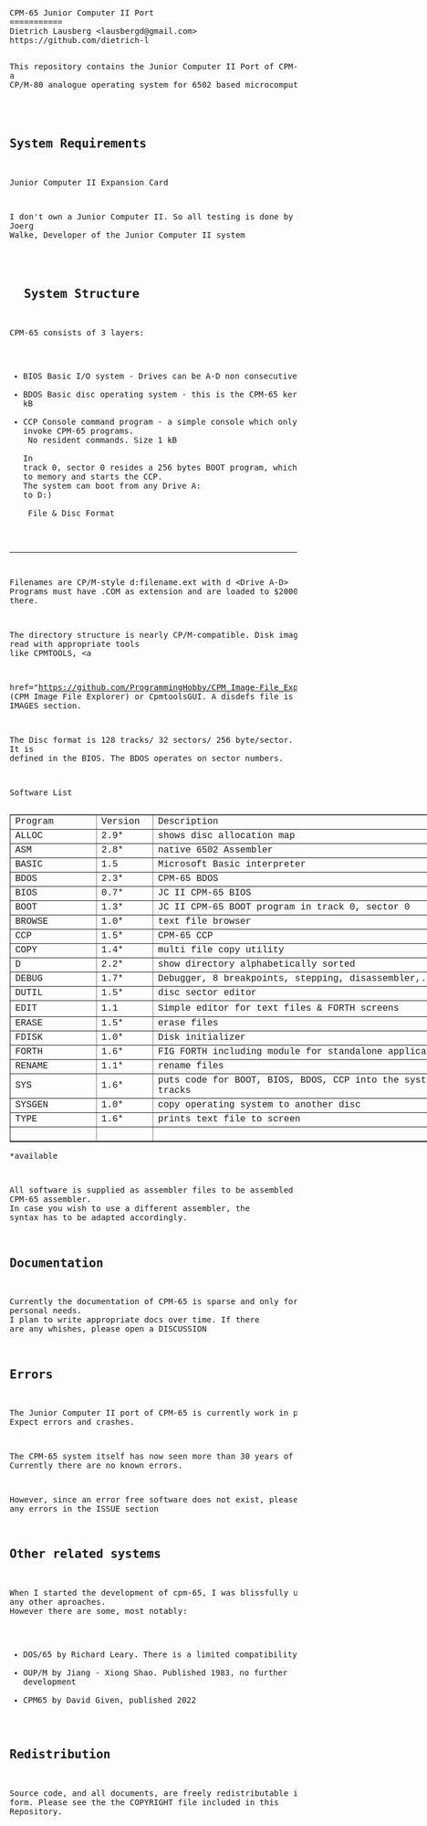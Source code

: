 <html>
  <head>
    <meta http-equiv="content-type" content="text/html; charset=windows-1252">
    <link rel="alternate stylesheet" type="text/css" href="resource://gre-resources/plaintext.css">
  </head>
  <body>
    <pre>CPM-65 Junior Computer II Port
===========
Dietrich Lausberg &lt;lausbergd@gmail.com&gt;
https://github.com/dietrich-l

This repository contains the Junior Computer II Port of CPM-65, <br>a CP/M-80 analogue operating system for 6502 based microcomputers

<br>System Requirements
--------------------------
Junior Computer II
Expansion Card


I don't own a Junior Computer II. So all testing is done by <br>Joerg Walke, Developer of the Junior Computer II system

<br>&nbsp; System Structure
--------------------
CPM-65 consists of 3 layers:
- BIOS Basic I/O system - Drives can be A-D non consecutive. 
- BDOS Basic disc operating system - this is the CPM-65 kernal. Size 2 kB
- CCP Console command program - a simple console which only allows to invoke CPM-65 programs. <br>      No resident commands. Size 1 kB<br><br>In track 0, sector 0 resides a 256 bytes BOOT program, which loads CPM-65 to memory and starts the CCP. <br>The system can boot from any Drive A: to D:)<br><br>&nbsp;File &amp; Disc Format
----------------------
Filenames are CP/M-style d:filename.ext with d &lt;Drive A-D&gt;
Programs must have .COM as extension and are loaded to $2000 and started there.

The directory structure is nearly CP/M-compatible. Disk images can be read with appropriate  tools <br>like CPMTOOLS, <a
href="https://github.com/ProgrammingHobby/CPM_Image-File_Explorer">CIFE (CPM Image File Explorer)</a> or CpmtoolsGUI. A disdefs file is in the IMAGES section. 

The Disc format is 128 tracks/ 32 sectors/ 256 byte/sector. <br>It is defined in the BIOS. The BDOS operates on sector numbers. 

Software List
</pre><a title="CIFE" a="">
      <table style="width: 809px;" border="1">
        <tbody>
          <tr>
            <td style="width: 140.383px;"><span style="font-family: Courier New,Courier,monospace;">Program<br>
              </span></td>
            <td style="margin-left: 90px; width: 83.65px;"><span style="font-family: Courier New,Courier,monospace;">Version<br>
              </span></td>
            <td style="width: 575px; margin-left: -100px;"><span style="font-family: Courier New,Courier,monospace;">Description<br>
              </span></td>
          </tr>
          <tr>
            <td><span style="font-family: Courier New,Courier,monospace;">ALLOC<br>
              </span></td>
            <td><span style="font-family: Courier New,Courier,monospace;">2.9*<br>
              </span></td>
            <td><span style="font-family: Courier New,Courier,monospace;">shows
                disc allocation map<br>
              </span></td>
          </tr>
          <tr>
            <td><span style="font-family: Courier New,Courier,monospace;">ASM<br>
              </span></td>
            <td><span style="font-family: Courier New,Courier,monospace;">2.8*<br>
              </span></td>
            <td><span style="font-family: Courier New,Courier,monospace;">native
                6502 Assembler<br>
              </span></td>
          </tr>
          <tr>
            <td><span style="font-family: Courier New,Courier,monospace;">BASIC<br>
              </span></td>
            <td><span style="font-family: Courier New,Courier,monospace;">1.5<br>
              </span></td>
            <td><span style="font-family: Courier New,Courier,monospace;">Microsoft
                Basic interpreter<br>
              </span></td>
          </tr>
          <tr>
            <td><span style="font-family: Courier New,Courier,monospace;">BDOS<br>
              </span></td>
            <td><span style="font-family: Courier New,Courier,monospace;">2.3*<br>
              </span></td>
            <td><span style="font-family: Courier New,Courier,monospace;">CPM-65
                BDOS<br>
              </span></td>
          </tr>
          <tr>
            <td><span style="font-family: Courier New,Courier,monospace;">BIOS<br>
              </span></td>
            <td><span style="font-family: Courier New,Courier,monospace;">0.7*<br>
              </span></td>
            <td><span style="font-family: Courier New,Courier,monospace;">JC II
                CPM-65 BIOS</span></td>
          </tr>
          <tr>
            <td><span style="font-family: Courier New,Courier,monospace;">BOOT<br>
              </span></td>
            <td><span style="font-family: Courier New,Courier,monospace;">1.3*<br>
              </span></td>
            <td><span style="font-family: Courier New,Courier,monospace;">JC II
                CPM-65 BOOT program in track 0, sector 0<br>
              </span></td>
          </tr>
          <tr>
            <td><span style="font-family: Courier New,Courier,monospace;">BROWSE<br>
              </span></td>
            <td><span style="font-family: Courier New,Courier,monospace;">1.0*<br>
              </span></td>
            <td><span style="font-family: Courier New,Courier,monospace;">text
                file browser<br>
              </span></td>
          </tr>
          <tr>
            <td><span style="font-family: Courier New,Courier,monospace;">CCP<br>
              </span></td>
            <td><span style="font-family: Courier New,Courier,monospace;">1.5*<br>
              </span></td>
            <td><span style="font-family: Courier New,Courier,monospace;">CPM-65
                CCP<br>
              </span></td>
          </tr>
          <tr>
            <td><span style="font-family: Courier New,Courier,monospace;">COPY<br>
              </span></td>
            <td><span style="font-family: Courier New,Courier,monospace;">1.4*<br>
              </span></td>
            <td><span style="font-family: Courier New,Courier,monospace;">multi
                file copy utility<br>
              </span></td>
          </tr>
          <tr>
            <td><span style="font-family: Courier New,Courier,monospace;">D<br>
              </span></td>
            <td><span style="font-family: Courier New,Courier,monospace;">2.2*<br>
              </span></td>
            <td><span style="font-family: Courier New,Courier,monospace;">show
                directory alphabetically sorted<br>
              </span></td>
          </tr>
          <tr>
            <td><span style="font-family: Courier New,Courier,monospace;">DEBUG<br>
              </span></td>
            <td><span style="font-family: Courier New,Courier,monospace;">1.7*<br>
              </span></td>
            <td><span style="font-family: Courier New,Courier,monospace;">Debugger,
                8 breakpoints, stepping, disassembler,...<br>
              </span></td>
          </tr>
          <tr>
            <td><span style="font-family: Courier New,Courier,monospace;">DUTIL<br>
              </span></td>
            <td><span style="font-family: Courier New,Courier,monospace;">1.5*<br>
              </span></td>
            <td><span style="font-family: Courier New,Courier,monospace;">disc
                sector editor<br>
              </span></td>
          </tr>
          <tr>
            <td style="height: 28.8167px;"><span style="font-family: Courier New,Courier,monospace;">EDIT<br>
              </span></td>
            <td><span style="font-family: Courier New,Courier,monospace;">1.1<br>
              </span></td>
            <td><span style="font-family: Courier New,Courier,monospace;">Simple
                editor for text files &amp; FORTH screens<br>
              </span></td>
          </tr>
          <tr>
            <td><span style="font-family: Courier New,Courier,monospace;">ERASE<br>
              </span></td>
            <td><span style="font-family: Courier New,Courier,monospace;">1.5*<br>
              </span></td>
            <td><span style="font-family: Courier New,Courier,monospace;">erase
                files<br>
              </span></td>
          </tr>
          <tr>
            <td><span style="font-family: Courier New,Courier,monospace;">FDISK<br>
              </span></td>
            <td><span style="font-family: Courier New,Courier,monospace;">1.0*<br>
              </span></td>
            <td><span style="font-family: Courier New,Courier,monospace;">Disk
                initializer<br>
              </span></td>
          </tr>
          <tr>
            <td><span style="font-family: Courier New,Courier,monospace;">FORTH<br>
              </span></td>
            <td><span style="font-family: Courier New,Courier,monospace;">1.6*<br>
              </span></td>
            <td><span style="font-family: Courier New,Courier,monospace;">FIG
                FORTH including module for standalone applications<br>
              </span></td>
          </tr>
          <tr>
            <td><span style="font-family: Courier New,Courier,monospace;">RENAME<br>
              </span></td>
            <td><span style="font-family: Courier New,Courier,monospace;">1.1*<br>
              </span></td>
            <td><span style="font-family: Courier New,Courier,monospace;">rename
                files<br>
              </span></td>
          </tr>
          <tr>
            <td><span style="font-family: Courier New,Courier,monospace;">SYS<br>
              </span></td>
            <td><span style="font-family: Courier New,Courier,monospace;">1.6*<br>
              </span></td>
            <td><span style="font-family: Courier New,Courier,monospace;">puts
                code for BOOT, BIOS, BDOS, CCP into the system tracks<br>
              </span></td>
          </tr>
          <tr>
            <td><span style="font-family: Courier New,Courier,monospace;">SYSGEN<br>
              </span></td>
            <td><span style="font-family: Courier New,Courier,monospace;">1.0*<br>
              </span></td>
            <td><span style="font-family: Courier New,Courier,monospace;">copy
                operating system to another disc<br>
              </span></td>
          </tr>
          <tr>
            <td><span style="font-family: Courier New,Courier,monospace;">TYPE<br>
              </span></td>
            <td><span style="font-family: Courier New,Courier,monospace;">1.6*<br>
              </span></td>
            <td><span style="font-family: Courier New,Courier,monospace;">prints
                text file to screen<br>
              </span></td>
          </tr>
          <tr>
            <td><span style="font-family: Courier New,Courier,monospace;"><br>
              </span></td>
            <td><span style="font-family: Courier New,Courier,monospace;"><br>
              </span></td>
            <td><span style="font-family: Courier New,Courier,monospace;"><br>
              </span></td>
          </tr>
        </tbody>
      </table>
      <pre>*available

All software is supplied as assembler files to be assembled with the CPM-65 assembler. <br>In case you wish to use a different assembler, the syntax has to be adapted accordingly.

Documentation
--------------------
Currently the documentation of CPM-65 is sparse and only for my personal needs. <br>I plan to write appropriate docs over time. If there are any whishes, please open a DISCUSSION

Errors
--------------------
The Junior Computer II port of CPM-65 is currently work in progress. Expect errors and crashes.

The CPM-65 system itself has now seen more than 30 years of service. Currently there are no known errors. 

However, since an error free software does not exist, please report any errors in the ISSUE section

Other related systems
---------------------
When I started the development of cpm-65, I was blissfully unaware of any other aproaches. <br>However there are some, most notably:
- DOS/65 by Richard Leary. There is a limited compatibility
- OUP/M  by Jiang - Xiong Shao. Published 1983, no further development
- CPM65 by David Given, published 2022


Redistribution
--------------
Source code, and all documents, are freely redistributable in
any form. Please see the the COPYRIGHT file included in this
Repository.</pre>
    </a>
  </body>
</html>
